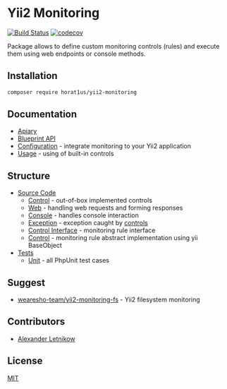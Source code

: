 # Yii2 Monitoring
[![Build Status](https://travis-ci.org/Horat1us/yii2-monitoring.svg?branch=master)](https://travis-ci.org/Horat1us/yii2-monitoring)
[![codecov](https://codecov.io/gh/horat1us/yii2-monitoring/branch/master/graph/badge.svg)](https://codecov.io/gh/horat1us/yii2-monitoring)

Package allows to define custom monitoring controls (rules) and execute them using web endpoints or console methods.
 
## Installation
```bash
composer require horat1us/yii2-monitoring
```

## Documentation
- [Apiary](https://yii2monitoring.docs.apiary.io/#)
- [Blueprint API](./apiary.apib)
- [Configuration](./docs/CONFIGURE.md) - integrate monitoring to your Yii2 application
- [Usage](./docs/USAGE.md) - using of built-in controls

## Structure

- [Source Code](./src)
    - [Control](./src/Control) - out-of-box implemented controls
    - [Web](./src/Web) - handling web requests and forming responses
    - [Console](./src/Console) - handles console interaction   
    - [Exception](./src/Exception.php) - exception caught by [controls](./src/ControlInterface.php)
    - [Control Interface](./src/ControlInterface.php) - monitoring rule interface
    - [Control](./src/Control.php) - monitoring rule abstract implementation using yii BaseObject
- [Tests](./tests)
    - [Unit](./tests/Unit) - all PhpUnit test cases

## Suggest
- [wearesho-team/yii2-monitoring-fs](https://github.com/wearesho-team/yii2-monitoring-fs) - Yii2 filesystem monitoring

## Contributors
- [Alexander <horat1us> Letnikow](mailto:reclamme@gmail.com)

## License
[MIT](./LICENSE)
